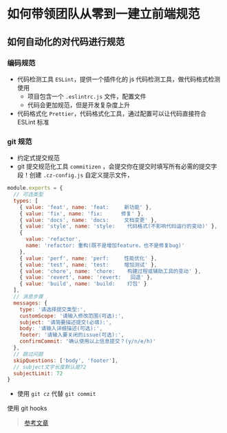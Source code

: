 # 如何带领团队从零到一建立前端规范

## 如何自动化的对代码进行规范

### 编码规范

- 代码检测工具 `ESLint`，提供一个插件化的 js 代码检测工具，做代码格式检测使用
	- 项目包含一个 `.eslintrc.js` 文件，配置文件
	- 代码会更加规范，但是开发复杂度上升
- 代码格式化 `Prettier`，代码格式化工具，通过配置可以让代码直接符合 ESLint 标准



### git 规范

- 约定式提交规范
- git 提交规范化工具 `commitizen` ，会提交你在提交时填写所有必需的提交字段！创建 `.cz-config.js` 自定义提示文件，

```js
module.exports = {
  // 可选类型
  types: [
    { value: 'feat', name: 'feat:     新功能' },
    { value: 'fix', name: 'fix:      修复' },
    { value: 'docs', name: 'docs:     文档变更' },
    { value: 'style', name: 'style:    代码格式(不影响代码运行的变动)' },
    {
      value: 'refactor',
      name: 'refactor: 重构(既不是增加feature，也不是修复bug)'
    },
    { value: 'perf', name: 'perf:     性能优化' },
    { value: 'test', name: 'test:     增加测试' },
    { value: 'chore', name: 'chore:    构建过程或辅助工具的变动' },
    { value: 'revert', name: 'revert:   回退' },
    { value: 'build', name: 'build:    打包' }
  ],
  // 消息步骤
  messages: {
    type: '请选择提交类型:',
    customScope: '请输入修改范围(可选):',
    subject: '请简要描述提交(必填):',
    body: '请输入详细描述(可选):',
    footer: '请输入要关闭的issue(可选):',
    confirmCommit: '确认使用以上信息提交？(y/n/e/h)'
  },
  // 跳过问题
  skipQuestions: ['body', 'footer'],
  // subject文字长度默认是72
  subjectLimit: 72
}
```

- 使用 `git cz` 代替 `git commit` 



使用 git hooks 



> [参考文章](https://mp.weixin.qq.com/s/XM6PkWgU4NZ6WuUYx1ARzg)